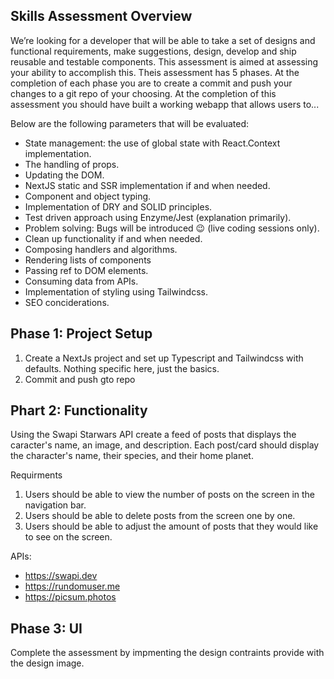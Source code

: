 ## Skills Assessment Overview

We’re looking for a developer that will be able to take a set of designs and functional requirements, make suggestions, design, develop and ship reusable and testable components. This assessment is aimed at assessing your ability to accomplish this. Theis assessment has 5 phases. At the completion of each phase you are to create a commit and push your changes to a git repo of your choosing. At the completion of this assessment you should have built a working webapp that allows users to... 

Below are the following parameters that will be evaluated:

- State management: the use of global state with React.Context implementation.
- The handling of props.
- Updating the DOM.
- NextJS static and SSR implementation if and when needed.
- Component and object typing.
- Implementation of DRY and SOLID principles.
- Test driven approach using Enzyme/Jest (explanation primarily).
- Problem solving: Bugs will be introduced 😉 (live coding sessions only).
- Clean up functionality if and when needed.  
- Composing handlers and algorithms.
- Rendering lists of components
- Passing ref to DOM elements.
- Consuming data from APIs.
- Implementation of styling using Tailwindcss.
- SEO conciderations.

## Phase 1: Project Setup

1. Create a NextJs project and set up Typescript and Tailwindcss with defaults. Nothing specific here, just the basics.
2. Commit and push gto repo

## Phart 2: Functionality

Using the Swapi Starwars API create a feed of posts that displays the caracter's name, an image, and description. Each post/card should display the character's name, their species, and their home planet.

Requirments

1. Users should be able to view the number of posts on the screen in the navigation bar.
2. Users should be able to delete posts from the screen one by one.
3. Users should be able to adjust the amount of posts that they would like to see on the screen.

APIs:

- <https://swapi.dev>
- <https://rundomuser.me>
- <https://picsum.photos>

## Phase 3: UI

Complete the assessment by impmenting the design contraints provide with the design image.
